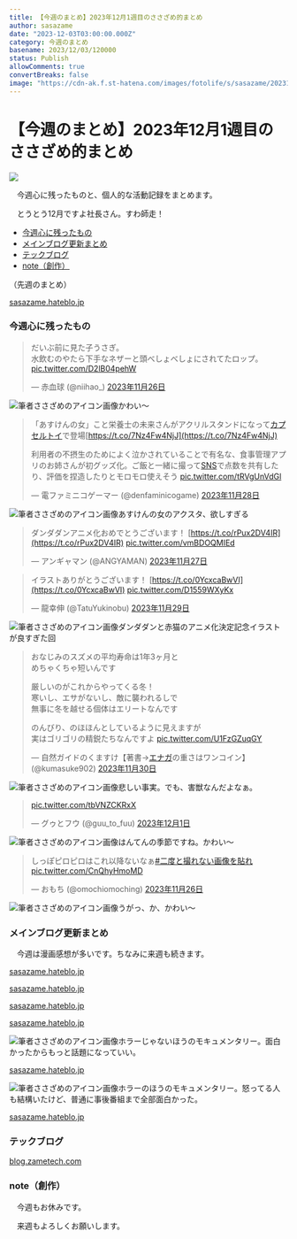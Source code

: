 ```yaml
---
title: 【今週のまとめ】2023年12月1週目のささざめ的まとめ
author: sasazame
date: "2023-12-03T03:00:00.000Z"
category: 今週のまとめ
basename: 2023/12/03/120000
status: Publish
allowComments: true
convertBreaks: false
image: "https://cdn-ak.f.st-hatena.com/images/fotolife/s/sasazame/20231202/20231202103804.png"
---
```

# 【今週のまとめ】2023年12月1週目のささざめ的まとめ

![](https://cdn-ak.f.st-hatena.com/images/fotolife/s/sasazame/20231202/20231202103804.png)

　今週心に残ったものと、個人的な活動記録をまとめます。

<!-- Extended Body -->

　とうとう12月ですよ社長さん。すわ師走！

-   [今週心に残ったもの](#今週心に残ったもの)
-   [メインブログ更新まとめ](#メインブログ更新まとめ)
-   [テックブログ](#テックブログ)
-   [note（創作）](#note創作)

（先週のまとめ）

[sasazame.hateblo.jp](https://sasazame.hateblo.jp/entry/2023/11/26/084513)

### 今週心に残ったもの

> だいぶ前に見た子うさぎ。  
> 水飲むのやたら下手なネザーと頭べしょべしょにされてたロップ。 [pic.twitter.com/D2lB04pehW](https://t.co/D2lB04pehW)
> 
> — 赤血球 (@niihao\_) [2023年11月26日](https://twitter.com/niihao_/status/1728769333961367644?ref_src=twsrc%5Etfw)

![筆者ささざめのアイコン画像](https://cdn-ak.f.st-hatena.com/images/fotolife/s/sasazame/20231115/20231115202746.png)かわい～

> 「あすけんの女」こと栄養士の未来さんがアクリルスタンドになって[カプセルトイ](https://d.hatena.ne.jp/keyword/%A5%AB%A5%D7%A5%BB%A5%EB%A5%C8%A5%A4)で登場[https://t.co/7Nz4Fw4NjJ](https://t.co/7Nz4Fw4NjJ)  
>   
> 利用者の不摂生のためによく泣かされていることで有名な、食事管理アプリのお姉さんが初グッズ化。ご飯と一緒に撮って[SNS](https://d.hatena.ne.jp/keyword/SNS)で点数を共有したり、評価を捏造したりとモロモロ使えそう [pic.twitter.com/tRVgUnVdGl](https://t.co/tRVgUnVdGl)
> 
> — 電ファミニコゲーマー (@denfaminicogame) [2023年11月28日](https://twitter.com/denfaminicogame/status/1729422764342407242?ref_src=twsrc%5Etfw)

![筆者ささざめのアイコン画像](https://cdn-ak.f.st-hatena.com/images/fotolife/s/sasazame/20231115/20231115202746.png)あすけんの女のアクスタ、欲しすぎる

> ダンダダンアニメ化おめでとうございます！ [https://t.co/rPux2DV4IR](https://t.co/rPux2DV4IR) [pic.twitter.com/vmBDOQMIEd](https://t.co/vmBDOQMIEd)
> 
> — アンギャマン (@ANGYAMAN) [2023年11月27日](https://twitter.com/ANGYAMAN/status/1729167876828140007?ref_src=twsrc%5Etfw)

> イラストありがとうございます！ [https://t.co/0YcxcaBwVI](https://t.co/0YcxcaBwVI) [pic.twitter.com/D1559WXyKx](https://t.co/D1559WXyKx)
> 
> — 龍幸伸 (@TatuYukinobu) [2023年11月29日](https://twitter.com/TatuYukinobu/status/1729868557281116649?ref_src=twsrc%5Etfw)

![筆者ささざめのアイコン画像](https://cdn-ak.f.st-hatena.com/images/fotolife/s/sasazame/20231115/20231115202746.png)ダンダダンと赤猫のアニメ化決定記念イラストが良すぎた回

> おなじみのスズメの平均寿命は1年3ヶ月と  
> めちゃくちゃ短いんです  
>   
> 厳しいのがこれからやってくる冬！  
> 寒いし、エサがないし、敵に襲われるしで  
> 無事に冬を越せる個体はエリートなんです  
>   
> のんびり、のほほんとしているように見えますが  
> 実はゴリゴリの精鋭たちなんですよ [pic.twitter.com/U1FzGZuqGY](https://t.co/U1FzGZuqGY)
> 
> — 自然ガイドのくますけ【著書→[エナガ](https://d.hatena.ne.jp/keyword/%A5%A8%A5%CA%A5%AC)の重さはワンコイン】 (@kumasuke902) [2023年11月30日](https://twitter.com/kumasuke902/status/1730361065110712587?ref_src=twsrc%5Etfw)

![筆者ささざめのアイコン画像](https://cdn-ak.f.st-hatena.com/images/fotolife/s/sasazame/20231115/20231115202746.png)悲しい事実。でも、害獣なんだよなぁ。

> [pic.twitter.com/tbVNZCKRxX](https://t.co/tbVNZCKRxX)
> 
> — グゥとフウ (@guu\_to\_fuu) [2023年12月1日](https://twitter.com/guu_to_fuu/status/1730512069810639038?ref_src=twsrc%5Etfw)

![筆者ささざめのアイコン画像](https://cdn-ak.f.st-hatena.com/images/fotolife/s/sasazame/20231115/20231115202746.png)はんてんの季節ですね。かわい～

> しっぽピロピロはこれ以降ないなぁ[#二度と撮れない画像を貼れ](https://twitter.com/hashtag/%E4%BA%8C%E5%BA%A6%E3%81%A8%E6%92%AE%E3%82%8C%E3%81%AA%E3%81%84%E7%94%BB%E5%83%8F%E3%82%92%E8%B2%BC%E3%82%8C?src=hash&ref_src=twsrc%5Etfw) [pic.twitter.com/CnQhyHmoMD](https://t.co/CnQhyHmoMD)
> 
> — おもち (@omochiomoching) [2023年11月26日](https://twitter.com/omochiomoching/status/1728731414324187602?ref_src=twsrc%5Etfw)

![筆者ささざめのアイコン画像](https://cdn-ak.f.st-hatena.com/images/fotolife/s/sasazame/20231115/20231115202746.png)うがっ、か、かわい～

### メインブログ更新まとめ

　今週は漫画感想が多いです。ちなみに来週も続きます。

[sasazame.hateblo.jp](https://sasazame.hateblo.jp/entry/2023/11/27/120000)

[sasazame.hateblo.jp](https://sasazame.hateblo.jp/entry/2023/11/28/120000)

[sasazame.hateblo.jp](https://sasazame.hateblo.jp/entry/2023/11/29/120000)

[sasazame.hateblo.jp](https://sasazame.hateblo.jp/entry/2023/11/30/004620)

![筆者ささざめのアイコン画像](https://cdn-ak.f.st-hatena.com/images/fotolife/s/sasazame/20231115/20231115202746.png)ホラーじゃないほうのモキュメンタリー。面白かったからもっと話題になっていい。

[sasazame.hateblo.jp](https://sasazame.hateblo.jp/entry/2023/12/01/004101)

![筆者ささざめのアイコン画像](https://cdn-ak.f.st-hatena.com/images/fotolife/s/sasazame/20231115/20231115202746.png)ホラーのほうのモキュメンタリー。怒ってる人も結構いたけど、普通に事後番組まで全部面白かった。

[sasazame.hateblo.jp](https://sasazame.hateblo.jp/entry/2023/12/02/120000)

### テックブログ

[blog.zametech.com](https://blog.zametech.com/entry/2023/12/02/201825)

### note（創作）

　今週もお休みです。

　来週もよろしくお願いします。